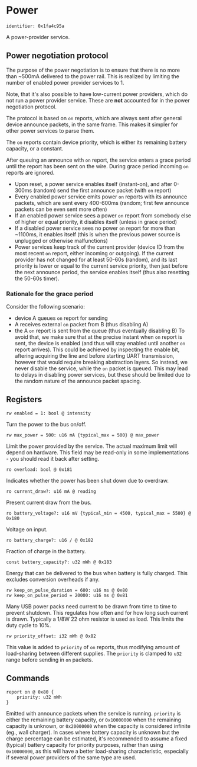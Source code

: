 # Power

    identifier: 0x1fa4c95a

A power-provider service.

## Power negotiation protocol

The purpose of the power negotiation is to ensure that there is no more than ~500mA
delivered to the power rail.
This is realized by limiting the number of enabled power provider services to 1.

Note, that it's also possible to have low-current power providers, which do not
run a power provider service.
These are **not** accounted for in the power negotiation protocol.

The protocol is based on `on` reports, which are always sent 
after general device announce packets, in the same frame.
This makes it simpler for other power services to parse them.

The `on` reports contain device priority, which is either its remaining battery
capacity, or a constant.

After queuing an announce with `on` report, the service enters a grace period
until the report has been sent on the wire.
During grace period incoming `on` reports are ignored.

* Upon reset, a power service enables itself (instant-on), and after 0-300ms (random)
  send the first announce packet (with `on` report)
* Every enabled power service emits power `on` reports with its announce packets,
  which are sent every 400-600ms (random; first few announce packets can be even sent more often)
* If an enabled power service sees a power `on` report from somebody else of higher or equal priority,
  it disables itself (unless in grace period)
* If a disabled power service sees no power `on` report for more than ~1100ms, it enables itself
  (this is when the previous power source is unplugged or otherwise malfunctions)
* Power services keep track of the current provider
  (device ID from the most recent `on` report, either incoming or outgoing).
  If the current provider has not changed for at least 50-60s (random),
  and its last priority is lower or equal to the current service priority,
  then just before the next announce period, the service enables itself
  (thus also resetting the 50-60s timer).

### Rationale for the grace period

Consider the following scenario:
* device A queues `on` report for sending
* A receives external `on` packet from B (thus disabling A)
* the A `on` report is sent from the queue (thus eventually disabling B)
To avoid that, we make sure that at the precise instant when `on` report is sent,
the device is enabled (and thus will stay enabled until another `on` report arrives).
This could be achieved by inspecting the enable bit, aftering acquiring the line
and before starting UART transmission, however that would require breaking abstraction layers.
So instead, we never disable the service, while the `on` packet is queued.
This may lead to delays in disabling power services, but these should be limited due to the
random nature of the announce packet spacing.


## Registers

    rw enabled = 1: bool @ intensity

Turn the power to the bus on/off.

    rw max_power = 500: u16 mA {typical_max = 500} @ max_power

Limit the power provided by the service. The actual maximum limit will depend on hardware.
This field may be read-only in some implementations - you should read it back after setting.

    ro overload: bool @ 0x181

Indicates whether the power has been shut down due to overdraw.

    ro current_draw?: u16 mA @ reading

Present current draw from the bus.

    ro battery_voltage?: u16 mV {typical_min = 4500, typical_max = 5500} @ 0x180

Voltage on input.

    ro battery_charge?: u16 / @ 0x182

Fraction of charge in the battery.

    const battery_capacity?: u32 mWh @ 0x183

Energy that can be delivered to the bus when battery is fully charged.
This excludes conversion overheads if any.

    rw keep_on_pulse_duration = 600: u16 ms @ 0x80
    rw keep_on_pulse_period = 20000: u16 ms @ 0x81

Many USB power packs need current to be drawn from time to time to prevent shutdown.
This regulates how often and for how long such current is drawn.
Typically a 1/8W 22 ohm resistor is used as load. This limits the duty cycle to 10%.

    rw priority_offset: i32 mWh @ 0x82

This value is added to `priority` of `on` reports, thus modifying amount of load-sharing
between different supplies.
The `priority` is clamped to `u32` range before sending in `on` packets.

## Commands

    report on @ 0x80 {
        priority: u32 mWh
    }

Emitted with announce packets when the service is running.
`priority` is either the remaining battery capacity,
or `0x10000000` when the remaining capacity is unknown,
or `0x20000000` when the capacity is considered infinite (eg., wall charger).
In cases where battery capacity is unknown but the charge percentage can be estimated,
it's recommended to assume a fixed (typical) battery capacity for priority purposes,
rather than using `0x10000000`, as this will have a better load-sharing characteristic,
especially if several power providers of the same type are used.
